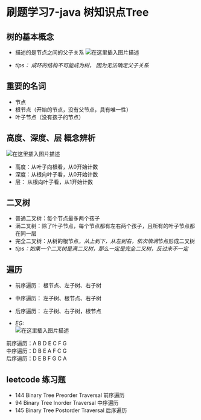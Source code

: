 # 刷题学习7-java 树知识点Tree



## 树的基本概念
* 描述的是节点之间的父子关系
![在这里插入图片描述](https://img-blog.csdnimg.cn/4be61e75f912401a845c858bb5009fc0.png?x-oss-process=image/watermark,type_ZHJvaWRzYW5zZmFsbGJhY2s,shadow_50,text_Q1NETiBAU3R1X2FydA==,size_20,color_FFFFFF,t_70,g_se,x_16#pic_center)

* _tips： 成环的结构不可能成为树， 因为无法确定父子关系_

## 重要的名词
* 节点  
* 根节点（开始的节点，没有父节点，具有唯一性）  
* 叶子节点（没有孩子的节点）  

## 高度、深度、层 概念辨析
![在这里插入图片描述](https://img-blog.csdnimg.cn/34b1823923154afaa2a0823a8746918d.png?x-oss-process=image/watermark,type_ZHJvaWRzYW5zZmFsbGJhY2s,shadow_50,text_Q1NETiBAU3R1X2FydA==,size_20,color_FFFFFF,t_70,g_se,x_16#pic_center)

* 高度：从叶子向根看，从0开始计数  
* 深度：从根向叶子看，从0开始计数  
* 层： 从根向叶子看，从1开始计数

## 二叉树
* 普通二叉树：每个节点最多两个孩子  
* 满二叉树：除了叶子节点，每个节点都有左右两个孩子，且所有的叶子节点都在同一层
* 完全二叉树：从树的根节点，*从上到下，从左到右，依次填满*节点形成二叉树  
* _tips：如果一个二叉树是满二叉树，那么一定是完全二叉树，反过来不一定_

## 遍历
* 前序遍历： 根节点、左子树、右子树  
* 中序遍历： 左子树、根节点、右子树  
* 后序遍历： 左子树、右子树，根节点  

* _EG:_  
![在这里插入图片描述](https://img-blog.csdnimg.cn/5153c7c118be4870a3967250facacef8.png?x-oss-process=image/watermark,type_ZHJvaWRzYW5zZmFsbGJhY2s,shadow_50,text_Q1NETiBAU3R1X2FydA==,size_20,color_FFFFFF,t_70,g_se,x_16#pic_center)

前序遍历：A B D E C F G  
中序遍历：D B E A F C G  
后序遍历：D E B F G C A  

## leetcode 练习题
* 144 Binary Tree Preorder Traversal  前序遍历  
* 94 Binary Tree Inorder Traversal  中序遍历  
* 145 Binary Tree Postorder Traversal  后序遍历  

